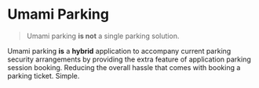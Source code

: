 # Umami Parking

> Umami parking **is not** a single parking solution.

Umami parking **is** a **hybrid** application to accompany current parking security arrangements by providing the extra feature of application parking session booking. Reducing the overall hassle that comes with booking a parking ticket. Simple.
